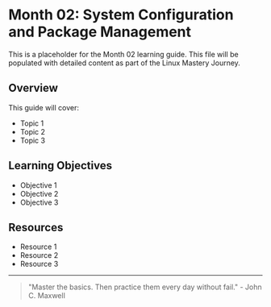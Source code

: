 # Month 02: System Configuration and Package Management

This is a placeholder for the Month 02 learning guide. This file will be populated with detailed content as part of the Linux Mastery Journey.

## Overview

This guide will cover:

- Topic 1
- Topic 2
- Topic 3

## Learning Objectives

- Objective 1
- Objective 2
- Objective 3

## Resources

- Resource 1
- Resource 2
- Resource 3

---

> "Master the basics. Then practice them every day without fail." - John C. Maxwell
